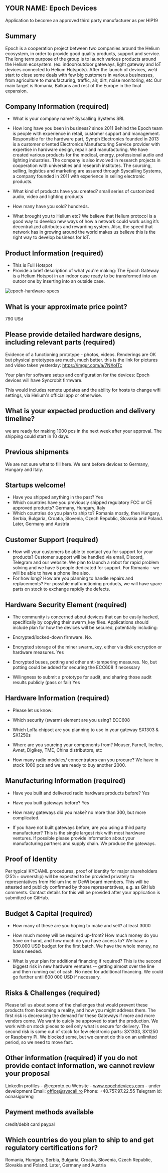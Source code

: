 ## YOUR NAME: Epoch Devices

Application to become an approved third party manufacturer as per HIP19
## Summary
Epoch is a cooperation project between two companies around the Helium ecosystem, in order to provide good quality products, support and service.   
The long term purpose of the group is to launch various products around the Helium ecosystem. (ex: indoor/outdoor gateways, light gateway and IoT devices connected to Helium Hotspots). After the launch of devices, we’d start to close some deals with few big customers in various businesses, from agriculture to manufacturing, traffic, air, dirt, noise monitoring, etc
Our main target is Romania, Balkans and rest of the Europe in the final expansion.


## Company Information (required)
* What is your company name?
Syscalling Systems SRL

* How long have you been in business?
since 2011
Behind the Epoch team is people with experience in retail, customer support and management. Responsible for the hardware part, Symph Electronics founded in 2013 is a customer oriented Electronics Manufacturing Service provider with expertise in hardware design, repair and manufacturing. We have created various products for the medical, energy, professional audio and lighting industries. The company is also involved in research projects in cooperation with universities and research institutes. 
The sourcing, selling, logistics and marketing are assured through Syscalling Systems, a company founded in 2011 with experience in selling electronic products.


* What kind of products have you created?
small series of customized audio, video and lighting products

* How many have you sold?
hundreds.

* What brought you to Helium etc?
We believe that Helium protocol is a good way to develop new ways of how a network could work using it’s decentralized attributes and rewarding system. Also, the speed that network has in growing around the world makes us believe this is the right way to develop business for IoT.


## Product Information (required)
* This is Full Hotspot
* Provide a brief description of what you're making:
The Epoch Gateway is a Helium Hotspot in an indoor case ready to be transformed into an outoor one by inserting into an outside case.

![epoch-hardware-specs](https://user-images.githubusercontent.com/48658099/150568593-92deb0bf-02d2-4795-8061-8b76c41f2c4e.jpg)


## What is your approximate price point? 
790 USd

## Please provide detailed hardware designs, including relevant parts (required)
Evidence of a functioning prototype - photos, videos. Renderings are OK but physical prototypes are much, much better.
this is the link for pictures and video taken yesterday: https://imgur.com/a/7NXoITc

Your plan for software setup and configuration for the devices: 
Epoch devices will have Syncrobit firmware.

This would includes remote updates and the ability for hosts to change wifi settings, via Helium's official app or otherwise. 

## What is your expected production and delivery timeline?
we are ready for making 1000 pcs in the next week after your approval. The shipping could start in 10 days.

## Previous shipments
We are not sure what to fill here. We sent before devices to Germany, Hungary and Italy.

## Startups welcome! 
* Have you shipped anything in the past? 
Yes
* Which countries have you previously shipped regulatory FCC or CE approved products?
Germany, Hungary, Italy
* Which countries do you plan to ship to?
Romania mostly, then Hungary, Serbia, Bulgaria, Croatia, Slovenia, Czech Republic, Slovakia and Poland. Later, Germany and Austria

## Customer Support (required)
* How will your customers be able to contact you for support for your products?
Customer support will be handled via email, Discord, Telegram and our website. We plan to launch a robot for rapid problem solving and we have 5 people dedicated for support. For Romania - we will be able to have a phone line also.
* For how long? How are you planning to handle repairs and replacements?
For possible malfunctioning products, we will have spare parts on stock to exchange rapidly the defects.


## Hardware Security Element (required)
* The community is concerned about devices that can be easily hacked, specifically by copying their swarm_key files. Applications should include plan for how the devices will be secured, potentially including:

* Encrypted/locked-down firmware.
No.
* Encrypted storage of the miner swarm_key, either via disk encryption or hardware measures. 
Yes
* Encrypted buses, potting and other anti-tampering measures.
No, but potting could be added for securing the ECC608 if necessary

* Willingness to submit a prototype for audit, and sharing those audit results publicly (pass or fail) 
Yes

## Hardware Information (required)
* Please let us know:

* Which security (swarm) element are you using? 
ECC608
* Which LoRa chipset are you planning to use in your gateway
SX1303 & SX1250s

* Where are you sourcing your components from?
Mouser, Farnell, Ineltro, Avnet, Digikey, TME, China distributors, etc

* How many radio modules/ concentrators can you procure?
We have in stock 1000 pcs and we are ready to buy another 2000.

## Manufacturing Information (required)
* Have you built and delivered radio hardware products before?
Yes
* Have you built gateways before?
Yes
* How many gateways did you make?
no more than 300, but more complicated.

* If you have not built gateways before, are you using a third party manufacturer? This is the single largest risk with most hardware ventures. If possible please provide information about your manufacturing partners and supply chain.
We produce the gateways.

## Proof of Identity
Per typical KYC/AML procedures, proof of identity for major shareholders (25%+ ownership) will be expected to be provided privately to representatives from Helium Inc or DeWi board members. This will be attested and publicly confirmed by those representatives, e.g. as GitHub comments.
Contact details for this will be provided after your application is submitted on GitHub. 

## Budget & Capital (required)
* How many of these are you hoping to make and sell?
at least 3000
* How much money will be required up-front? How much money do you have on-hand, and how much do you have access to? 
We have a 350.000 USD budget for the first batch. We have the whole money, no loans needed.

* What is your plan for additional financing if required? This is the second biggest risk in new hardware ventures -- getting almost over the line and then running out of cash.
No need for additional financing. We could go further until 600 000 USD if necessary.

## Risks & Challenges (required)
Please tell us about some of the challenges that would prevent these products from becoming a reality, and how you might address them.
The first risk is decreasing the demand for these Gateways if more and more vendors come. We want to quicly be approved to start the production. We work with on stock pieces to sell only what is secure for delivery.
The second risk is some out of stock for few electronic parts: SX1303, SX1250 or Raspberry Pi. We blocked some, but we cannot do this on an unlimited period, so we need to move fast.

## Other information (required) if you do not provide contact information, we cannot review your proposal
LinkedIn profiles - @eeproto.eu
Website - www.epochdevices.com - under development
Email: office@syscall.ro
Phone: +40.757.97.22.55
Telegram id: ocnasigoreng

## Payment methods available
credit/debit card
paypal

## Which countries do you plan to ship to and get regulatory certifications for?
Romania, Hungary, Serbia, Bulgaria, Croatia, Slovenia, Czech Republic, Slovakia and Poland. Later, Germany and Austria

